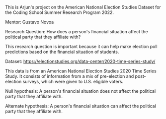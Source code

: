This is Arjun's project on the American National Election Studies Dataset for the Coding School Summer Research Program 2022.

Mentor: Gustavo Novoa

Research Question: How does a person's financial situation affect the political party that they affiliate with?

This research question is important because it can help make election poll predictions based on the financial situation of students.

Dataset: https://electionstudies.org/data-center/2020-time-series-study/

This data is from an American National Election Studies 2020 Time Series Study. It consists of information from a mix of pre-election and post-election surveys, which were given to U.S. eligible voters.

Null hypothesis: A person's financial situation does not affect the political party that they affiliate with.

Alternate hypothesis: A person's financial situation can affect the political party that they affiliate with.